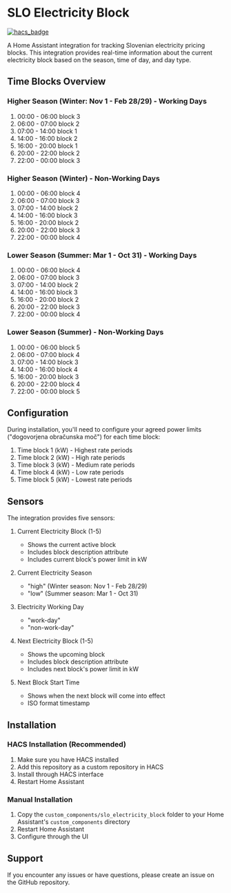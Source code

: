 # SLO Electricity Block

[![hacs_badge](https://img.shields.io/badge/HACS-Custom-41BDF5.svg)](https://github.com/hacs/integration)

A Home Assistant integration for tracking Slovenian electricity pricing blocks. This integration provides real-time information about the current electricity block based on the season, time of day, and day type.

## Time Blocks Overview

### Higher Season (Winter: Nov 1 - Feb 28/29) - Working Days
1. 00:00 - 06:00 block 3
2. 06:00 - 07:00 block 2
3. 07:00 - 14:00 block 1
4. 14:00 - 16:00 block 2
6. 16:00 - 20:00 block 1
7. 20:00 - 22:00 block 2
8. 22:00 - 00:00 block 3

### Higher Season (Winter) - Non-Working Days
1. 00:00 - 06:00 block 4
2. 06:00 - 07:00 block 3
3. 07:00 - 14:00 block 2
4. 14:00 - 16:00 block 3
6. 16:00 - 20:00 block 2
7. 20:00 - 22:00 block 3
8. 22:00 - 00:00 block 4

### Lower Season (Summer: Mar 1 - Oct 31) - Working Days
1. 00:00 - 06:00 block 4
2. 06:00 - 07:00 block 3
3. 07:00 - 14:00 block 2
4. 14:00 - 16:00 block 3
6. 16:00 - 20:00 block 2
7. 20:00 - 22:00 block 3
8. 22:00 - 00:00 block 4

### Lower Season (Summer) - Non-Working Days
1. 00:00 - 06:00 block 5
2. 06:00 - 07:00 block 4
3. 07:00 - 14:00 block 3
4. 14:00 - 16:00 block 4
6. 16:00 - 20:00 block 3
7. 20:00 - 22:00 block 4
8. 22:00 - 00:00 block 5

## Configuration

During installation, you'll need to configure your agreed power limits ("dogovorjena obračunska moč") for each time block:

1. Time block 1 (kW) - Highest rate periods
2. Time block 2 (kW) - High rate periods
3. Time block 3 (kW) - Medium rate periods
4. Time block 4 (kW) - Low rate periods
5. Time block 5 (kW) - Lowest rate periods

## Sensors

The integration provides five sensors:

1. Current Electricity Block (1-5)
   - Shows the current active block
   - Includes block description attribute
   - Includes current block's power limit in kW

2. Current Electricity Season
   - "high" (Winter season: Nov 1 - Feb 28/29)
   - "low" (Summer season: Mar 1 - Oct 31)

3. Electricity Working Day
   - "work-day"
   - "non-work-day"

4. Next Electricity Block (1-5)
   - Shows the upcoming block
   - Includes block description attribute
   - Includes next block's power limit in kW

5. Next Block Start Time
   - Shows when the next block will come into effect
   - ISO format timestamp

## Installation

### HACS Installation (Recommended)
1. Make sure you have HACS installed
2. Add this repository as a custom repository in HACS
3. Install through HACS interface
4. Restart Home Assistant

### Manual Installation
1. Copy the `custom_components/slo_electricity_block` folder to your Home Assistant's `custom_components` directory
2. Restart Home Assistant
3. Configure through the UI

## Support
If you encounter any issues or have questions, please create an issue on the GitHub repository.
